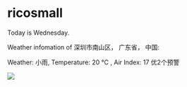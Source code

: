 # ricosmall

Today is Wednesday.

Weather infomation of 深圳市南山区， 广东省， 中国: 

Weather: 小雨, Temperature: 20 ℃ , Air Index: 17 优2个预警

<img src="https://github-readme-stats.vercel.app/api?username=ricosmall&show_icons=true" />
